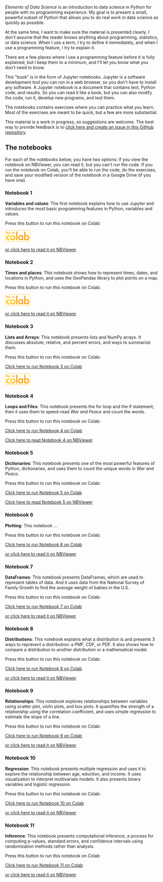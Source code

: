 *Elements of Data Science* is an introduction to data science in Python for people with no programming experience.  My goal is to present a small, powerful subset of Python that allows you to do real work in data science as quickly as possible.  

At the same time, I want to make sure the material is presented clearly.  I don't assume that the reader knows anything about programming, statistics, or data science.  When I use a term, I try to define it immediately, and when I use a programming feature, I try to explain it.

There are a few places where I use a programming feature before it is fully explained, but I keep them to a minimum, and I'll let you know what you don't need to know.

This "book" is in the form of Jupyter notebooks.  Jupyter is a software development tool you can run in a web browser, so you don't have to install any software.  A Jupyter notebook is a document that contains text, Python code, and results.  So you can read it like a book, but you can also modify the code, run it, develop new programs, and test them.

The notebooks contains exercises where you can practice what you learn.  Most of the exercises are meant to be quick, but a few are more substantial.

This material is a work in progress, so suggestions are welcome.  The best way to provide feedback is to [click here and create an issue in this GitHub repository](https://github.com/AllenDowney/ElementsOfDataScience/issues).


## The notebooks

For each of the notebooks below, you have two options: if you view the notebook on NBViewer, you can read it, but you can't run the code.  If you run the notebook on Colab, you'll be able to run the code, do the exercises, and save your modified version of the notebook in a Google Drive (if you have one).

### Notebook 1

**Variables and values**: The first notebook explains how to use Jupyter and introduces the most basic programming features in Python, variables and values.

Press this button to run this notebook on Colab:

[<img src="run_on_colab_small.png">](https://colab.research.google.com/github/AllenDowney/ElementsOfDataScience/blob/master/01_variables.ipynb)

[or click here to read it on NBViewer](https://nbviewer.jupyter.org/github/AllenDowney/ElementsOfDataScience/blob/master/01_variables.ipynb)


### Notebook 2

**Times and places**: This notebook shows how to represent times, dates, and locations in Python, and uses the GeoPandas library to plot points on a map.

Press this button to run this notebook on Colab:

[<img src="run_on_colab_small.png">](https://colab.research.google.com/github/AllenDowney/ElementsOfDataScience/blob/master/02_times.ipynb)

[or click here to read it on NBViewer](https://nbviewer.jupyter.org/github/AllenDowney/ElementsOfDataScience/blob/master/02_times.ipynb)


### Notebook 3

**Lists and Arrays**: This notebook presents lists and NumPy arrays.  It discusses absolute, relative, and percent errors, and ways to summarize them.

Press this button to run this notebook on Colab:

[Click here to run Notebook 3 on Colab](https://colab.research.google.com/github/AllenDowney/ElementsOfDataScience/blob/master/03_arrays.ipynb)

[<img src="run_on_colab_small.png">](https://nbviewer.jupyter.org/github/AllenDowney/ElementsOfDataScience/blob/master/03_arrays.ipynb)


### Notebook 4

**Loops and Files**: This notebook presents the for loop and the if statement; then it uses them to speed-read *War and Peace* and count the words.

Press this button to run this notebook on Colab:

[Click here to run Notebook 4 on Colab](https://colab.research.google.com/github/AllenDowney/ElementsOfDataScience/blob/master/04_loops.ipynb)

[Click here to read Notebook 4 on NBViewer](https://nbviewer.jupyter.org/github/AllenDowney/ElementsOfDataScience/blob/master/04_loops.ipynb)


### Notebook 5

**Dictionaries**: This notebook presents one of the most powerful features of Python, dictionaries, and uses them to count the unique words in *War and Peace*.

Press this button to run this notebook on Colab:

[Click here to run Notebook 5 on Colab](https://colab.research.google.com/github/AllenDowney/ElementsOfDataScience/blob/master/05_dictionaries.ipynb)

[Click here to read Notebook 5 on NBViewer](https://nbviewer.jupyter.org/github/AllenDowney/ElementsOfDataScience/blob/master/05_dictionaries.ipynb)


### Notebook 6

**Plotting**: This notebook ...

Press this button to run this notebook on Colab:

[Click here to run Notebook 6 on Colab](https://colab.research.google.com/github/AllenDowney/ElementsOfDataScience/blob/master/06_plotting.ipynb)

[or click here to read it on NBViewer](https://nbviewer.jupyter.org/github/AllenDowney/ElementsOfDataScience/blob/master/06_plotting.ipynb)


### Notebook 7

**DataFrames**: This notebook presents DataFrames, which are used to represent tables of data.  And it uses data from the National Survey of Family Growth to find the average weight of babies in the U.S.

Press this button to run this notebook on Colab:

[Click here to run Notebook 7 on Colab](https://colab.research.google.com/github/AllenDowney/ElementsOfDataScience/blob/master/07_dataframes.ipynb)

[or click here to read it on NBViewer](https://nbviewer.jupyter.org/github/AllenDowney/ElementsOfDataScience/blob/master/07_dataframes.ipynb)


### Notebook 8

**Distributions**: This notebook explains what a distribution is and presents 3 ways to represent a distribution: a PMF, CDF, or PDF.  It also shows how to compare a distribution to another distribution or a mathematical model.

Press this button to run this notebook on Colab:

[Click here to run Notebook 8 on Colab](https://colab.research.google.com/github/AllenDowney/ElementsOfDataScience/blob/master/08_distributions.ipynb)

[or click here to read it on NBViewer](https://nbviewer.jupyter.org/github/AllenDowney/ElementsOfDataScience/blob/master/08_distributions.ipynb)


### Notebook 9

**Relationships**: This notebook explores relationships between variables using scatter plot, violin plots, and box plots.  It quantifies the strength of a relationship using the correlation coefficient, and uses simple regression to estimate the slope of a line.

Press this button to run this notebook on Colab:

[Click here to run Notebook 9 on Colab](https://colab.research.google.com/github/AllenDowney/ElementsOfDataScience/blob/master/09_relationships.ipynb)

[or click here to read it on NBViewer](https://nbviewer.jupyter.org/github/AllenDowney/ElementsOfDataScience/blob/master/09_relationships.ipynb)


### Notebook 10

**Regression**: This notebook presents multiple regression and uses it to explore the relationship between age, eduction, and income.  It uses visualization to interpret multivariate models.  It also presents binary variables and logistic regression.

Press this button to run this notebook on Colab:

[Click here to run Notebook 10 on Colab](https://colab.research.google.com/github/AllenDowney/ElementsOfDataScience/blob/master/10_regression.ipynb)

[or click here to read it on NBViewer](https://nbviewer.jupyter.org/github/AllenDowney/ElementsOfDataScience/blob/master/10_regression.ipynb)


### Notebook 11

**Inference**: This notebook presents computational inference, a process for computing p-values, standard errors, and confidence intervals using randomization methods rather than analysis.

Press this button to run this notebook on Colab:

[Click here to run Notebook 11 on Colab](https://colab.research.google.com/github/AllenDowney/ElementsOfDataScience/blob/master/11_inference.ipynb)

[or click here to read it on NBViewer](https://nbviewer.jupyter.org/github/AllenDowney/ElementsOfDataScience/blob/master/11_inference.ipynb)
